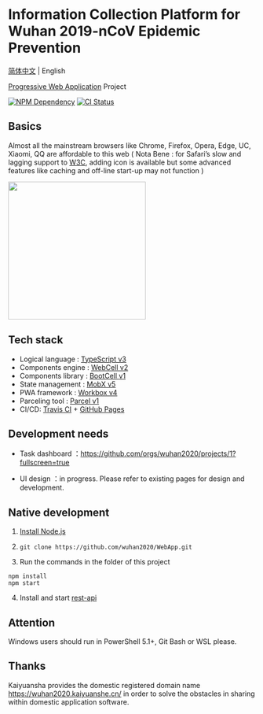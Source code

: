 # Information Collection Platform for Wuhan 2019-nCoV Epidemic Prevention

[简体中文](./README.md) | English

[Progressive Web Application][1] Project

[![NPM Dependency](https://david-dm.org/wuhan2020/WebApp.svg)][2]
[![CI Status](https://github.com/wuhan2020/WebApp/workflows/PWA%20CI/CD/badge.svg)][3]

## Basics

Almost all the mainstream browsers like Chrome, Firefox, Opera, Edge, UC, Xiaomi, QQ are affordable to this web ( Nota Bene : for Safari’s slow and lagging support to [W3C][4], adding icon is available but some advanced features like caching and off-line start-up may not function )

<img width='280' src='source/image/WuHan2020-PWA.jpg' />

## Tech stack

-   Logical language : [TypeScript v3][5]
-   Components engine : [WebCell v2][6]
-   Components library : [BootCell v1][7]
-   State management : [MobX v5][8]
-   PWA framework : [Workbox v4][9]
-   Parceling tool : [Parcel v1][10]
-   CI/CD: [Travis CI][11] + [GitHub Pages][12]

## Development needs

-   Task dashboard ：https://github.com/orgs/wuhan2020/projects/1?fullscreen=true

-   UI design ：in progress. Please refer to existing pages for design and development.

## Native development

1. [Install Node.js](https://nodejs.org/en/download/package-manager/)

2. `git clone https://github.com/wuhan2020/WebApp.git`

3. Run the commands in the folder of this project

```shell
npm install
npm start
```

4. Install and start [rest-api](https://github.com/wuhan2020/rest-api)

## Attention

Windows users should run in PowerShell 5.1+, Git Bash or WSL please.

## Thanks

Kaiyuansha provides the domestic registered domain name https://wuhan2020.kaiyuanshe.cn/ in order to solve the obstacles in sharing within domestic application software.

[1]: https://developers.google.cn/web/progressive-web-apps
[2]: https://david-dm.org/wuhan2020/WebApp
[3]: https://github.com/wuhan2020/WebApp/actions
[4]: https://www.w3.org/
[5]: https://typescriptlang.org
[6]: https://web-cell.dev/
[7]: https://web-cell.dev/BootCell/
[8]: https://mobx.js.org
[9]: https://developers.google.com/web/tools/workbox
[10]: https://parceljs.org
[11]: https://travis-ci.com/
[12]: https://pages.github.com/
